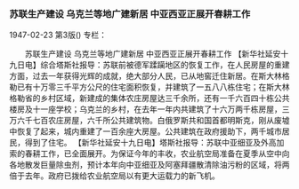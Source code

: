 ### 苏联生产建设  乌克兰等地广建新居  中亚西亚正展开春耕工作

1947-02-23
第3版()
专栏：

　　苏联生产建设
    乌克兰等地广建新居
    中亚西亚正展开春耕工作
    【新华社延安十九日电】综合塔斯社报导：苏联前被德军蹂躏地区的恢复工作，在人民房屋的重建方面，过去一年获得光辉的成就，绝大部分人民，已从地窖迁住新居。在斯大林格勒已有十万零三千平方公尺的住宅面积恢复，并建筑了一五八八栋住宅；在斯大林格勒省的乡村区域，新建成的集体农庄房屋达三千余所，还有一千六百四十栋公共楼房及十一座学校；乌克兰的乡村，在去年一年内共建筑了十六万两千栋房屋，三万六千七百农庄房屋，六千所公共建筑物。白俄罗斯共和国首都明斯克，刚从废墟中恢复了起来，城内重建了一百余座大房屋。公共建筑在政府援助下，两千城市居民，得到了住宅。
    【新华社延安十九日电】塔斯社报导：苏联中亚细亚及外高加索的春耕工作，已全面展开。为保证今年的丰收，农业航空局准备在夏季从空中向各地散发巨量除虫剂，预计本年向中亚细亚及阿塞拜疆散清除油污粉的区域，将两倍于去年。政府已拨给农业航空局以有更大运载力的新飞机。
